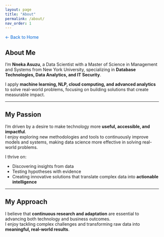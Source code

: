 ```yaml
---
layout: page
title: "About"
permalink: /about/
nav_order: 1
---
```


<a href="/" style="text-decoration: none; color: #0366d6;">← Back to Home</a>


## About Me

I’m **Nneka Asuzu**, a Data Scientist with a Master of Science in Management and Systems from New York University, specializing in **Database Technologies, Data Analytics, and IT Security**.

I apply **machine learning, NLP, cloud computing, and advanced analytics** to solve real-world problems, focusing on building solutions that create measurable impact.

---

## My Passion

I’m driven by a desire to make technology more **useful, accessible, and impactful**.  
I enjoy exploring new methodologies and tools to continuously improve models and systems, making data science more effective in solving real-world problems.

I thrive on:

- Discovering insights from data  
- Testing hypotheses with evidence  
- Creating innovative solutions that translate complex data into **actionable intelligence**

---

## My Approach

I believe that **continuous research and adaptation** are essential to advancing both technology and business outcomes.  
I enjoy tackling complex challenges and transforming raw data into **meaningful, real-world results**.
